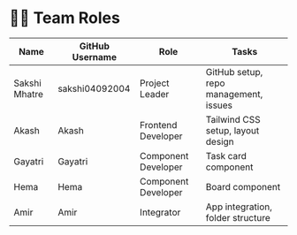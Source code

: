 
# 👨‍💻 Team Roles

| Name             | GitHub Username      | Role                          | Tasks                                   |
|------------------|----------------------|-------------------------------|-----------------------------------------|
| Sakshi Mhatre    | sakshi04092004       | Project Leader                | GitHub setup, repo management, issues   |
| Akash            | Akash                | Frontend Developer            | Tailwind CSS setup, layout design       |
| Gayatri          | Gayatri              | Component Developer           | Task card component                     |
| Hema             | Hema                 | Component Developer           | Board component                         |
| Amir             | Amir                 | Integrator                    | App integration, folder structure       |

